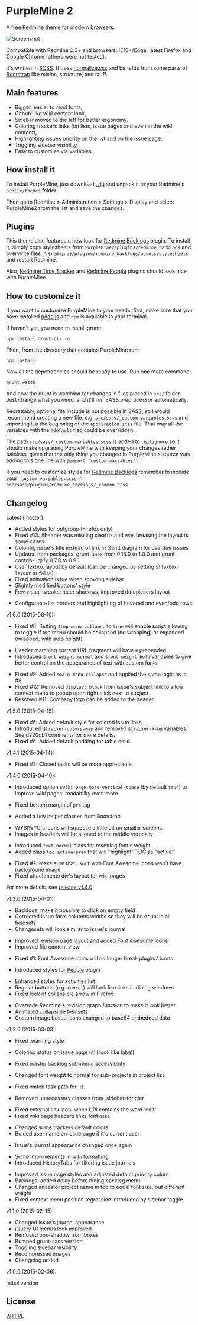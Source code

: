 # PurpleMine 2

A free Redmine theme for modern browsers.

![Screenshot](https://github.com/HolonGlobe/PurpleMine2/raw/master/screenshots/issues-list.png)

Compatible with Redmine 2.5+ and browsers: IE10+/Edge, latest Firefox and Google Chrome (others were not tested).

It's written in [SCSS]. It uses [normalize.css] and benefits from some parts of [Bootstrap][bootstrap-sass] like mixins, structure, and stuff.

## Main features

* Bigger, easier to read fonts,
* Github-like wiki content look,
* Sidebar moved to the left for better ergonomy,
* Coloring trackers links (on lists, issue pages and even in the wiki content),
* Highlighting issues priority on the list and on the issue page,
* Toggling sidebar visibility,
* Easy to customize via variables.

## How install it

To install PurpleMine, just download [.zip](https://github.com/HolonGlobe/PurpleMine2/archive/master.zip) and unpack it to your Redmine's `public/themes` folder.

Then go to Redmine > Administration > Settings > Display and select PurpleMine2 from the list and save the changes.

## Plugins

This theme also features a new look for [Redmine Backlogs][redmine_backlogs] plugin. To install it, simply copy stylesheets from `PurpleMine2/plugins/redmine_backlogs` and overwrite files in `{redmine}/plugins/redmine_backlogs/assets/stylesheets` and restart Redmine.

Also, [Redmine Time Tracker][redmine_time_tracker] and [Redmine People][redmine_crm_people] plugins should look nice with PurpleMine.

## How to customize it

If you want to customize PurpleMine to your needs, first, make sure that you have installed [node.js](http://nodejs.org/) and `npm` is available in your terminal.

If haven't yet, you need to install grunt:

    npm install grunt-cli -g

Then, from the directory that contains PurpleMine run:

    npm install

Now all the dependencies should be ready to use. Run one more command:

    grunt watch

And now the grunt is watching for changes in files placed in `src/` folder. Just change what you need, and it'll run SASS preprocessor automatically.

Regrettably, optional file include is not possible in SASS, so I would recommend creating a new file, e.g. `src/sass/_custom-variables.scss` and importing it a the beginning of the `application.scss` file. That way all the variables with the `!default` flag could be overridden.

The path `src/sass/_custom-variables.scss` is added to `.gitignore` so it should make upgrading PurpleMine with keeping your changes rather painless, given that the only thing you changed in PurpleMine's source was adding this one line with `@import "custom-variables";`.

If you need to customize styles for [Redmine Backlogs][redmine_backlogs] remember to include your `_custom-variables.scss` in `src/sass/plugins/redmine_backlogs/_common.scss`.

## Changelog

Latest (master):

* Added styles for optgroup (Firefox only)
* Fixed #13: #header was missing clearfix and was breaking the layout is some cases
* Coloring issue's title instead of link in Gantt diagram for overdue issues
* Updated npm packages: grunt-sass from 0.18.0 to 1.0.0 and grunt-contrib-uglify 0.7.0 to 0.9.1
* Use flexbox layout by default (can be changed by setting `$flexbox-layout` to `false`)
* Fixed animation issue when showing sidebar
* Slightly modified buttons' style
* Few visual tweaks: nicer shadows, improved datepickers layout
+ Configurable list borders and highlighting of hovered and even/odd rows

v1.6.0 (2015-06-10):

* Fixed #8: Setting `$top-menu-collapse` to `true` will enable script allowing to toggle if top menu should be collapsed (no wrapping) or expanded (wrapped, with auto height)
+ Header matching current URL fragment will have `#` prepended
+ Introduced `$font-weight-normal` and `$font-weight-bold` variables to give better control on the appearance of text with custom fonts
* Fixed #9: Added `$main-menu-collapse` and applied the same logic as in #8
* Fixed #12: Removed `display: block` from issue's subject link to allow context menu to popup upon right click next to subject
* Resolved #11: Company logo can be added to the header

v1.5.0 (2015-04-15):

* Fixed #5: Added default style for colored issue links.
* Introduced `$tracker-colors-map` and removed `$tracker-X-bg` variables.
  See d220db1 comments for more details.
* Fixed #6: Added default padding for table cells.

v1.4.1 (2015-04-14):

* Fixed #3: Closed tasks will be more appreciable.

v1.4.0 (2015-04-10):

+ Introduced option `$wiki-page-more-vertical-space` (by default `true`) to improve wiki pages' readability even more
* Fixed bottom margin of `pre` tag
+ Added a few helper classes from Bootstrap
* WYSIWYG's icons will squeeze a little bit on smaller screens
* Images in headers will be aligned to the middle vertically
+ Introduced `text-normal` class for resetting font's weight
+ Added class `toc-active-prev` that will "highlight" TOC as "active".
* Fixed #2: Make sure that `.sort` with Font Awesome icons won't have background image
* Fixed attachments div's layout for wiki pages

For more details, see [release v1.4.0](https://github.com/HolonGlobe/PurpleMine2/releases/tag/v1.4.0)

v1.3.0 (2015-04-01):

* Backlogs: make it possible to click on empty field
* Corrected issue form columns widths so they will be equal in all fieldsets
* Changesets will look similar to issue's journal
+ Improved revision page layout and added Font Awesome icons
+ Improved file content view
* Fixed #1: Font Awesome icons will no longer break plugins' icons
+ Introduced styles for [People][redmine_crm_people] plugin
* Enhanced styles for activities list
* Regular buttons (e.g. `Cancel`) will look like links in dialog windows
* Fixed look of collapsible arrow in Firefox
+ Overrode Redmine's revision graph function to make it look better
+ Animated collapsible fieldsets
+ Custom image based icons changed to base64 embedded data

v1.2.0 (2015-03-03):

* Fixed .warning style
+ Coloring status on issue page (it'll look like label)
* Fixed master backlog sub-menu accessibility
+ Changed font weight to normal for sub-projects in project list
* Fixed watch task path for .js
- Removed unnecessary classes from .sidebar-toggler
* Fixed external link icon, when URI contains the word 'edit'
* Fixed wiki page headers links font-size
+ Changed some trackers default colors
+ Bolded user name on issue page if it's current user
* Issue's journal appearance changed once again
+ Some improvements in wiki formatting
+ Introduced HistoryTabs for filtering issue journals
* Improved issue page styles and adjusted default priority colors
* Backlogs: added delay before hiding backlog menu
* Changed ancestor project name in top to equal font size, but different weight
* Fixed context menu position regression introduced by sidebar toggle

v1.1.0 (2015-02-15):

+ Changed issue's journal appearance
+ jQuery UI menus look improved
+ Removed box-shadow from boxes
+ Bumped grunt-sass version
+ Toggling sidebar visibility
+ Recompressed images
+ Changelog added

v1.0.0 (2015-02-06):

Initial version

## License

[WTFPL](http://www.wtfpl.net/)

[SCSS]: http://sass-lang.com/
[normalize.css]: https://github.com/necolas/normalize.css
[bootstrap-sass]: https://github.com/twbs/bootstrap-sass
[redmine_backlogs]: https://github.com/backlogs/redmine_backlogs
[redmine_time_tracker]: https://github.com/hicknhack-software/redmine_time_tracker
[redmine_crm_people]: http://www.redminecrm.com/projects/people/